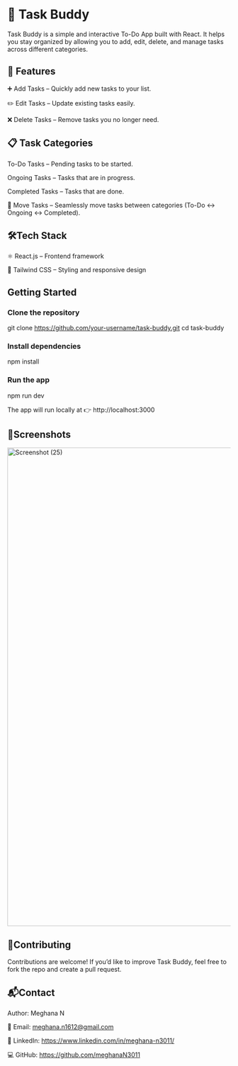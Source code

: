 # 📝 Task Buddy
Task Buddy is a simple and interactive To-Do App built with React.
It helps you stay organized by allowing you to add, edit, delete, and manage tasks across different categories.

## 🚀 Features

➕ Add Tasks – Quickly add new tasks to your list.

✏️ Edit Tasks – Update existing tasks easily.

❌ Delete Tasks – Remove tasks you no longer need.

## 📋 Task Categories

To-Do Tasks – Pending tasks to be started.

Ongoing Tasks – Tasks that are in progress.

Completed Tasks – Tasks that are done.

🔄 Move Tasks – Seamlessly move tasks between categories (To-Do ↔ Ongoing ↔ Completed).

## 🛠️Tech Stack

⚛️ React.js – Frontend framework

🎨 Tailwind CSS – Styling and responsive design

## Getting Started

### Clone the repository

git clone https://github.com/your-username/task-buddy.git
cd task-buddy

### Install dependencies

npm install

### Run the app

npm run dev

The app will run locally at 👉 http://localhost:3000

## 📸Screenshots

<img width="1920" height="1080" alt="Screenshot (25)" src="https://github.com/user-attachments/assets/c069d3b2-aadc-4f14-9952-109cdad2fa8e" />


## 🤝Contributing

Contributions are welcome! If you’d like to improve Task Buddy, feel free to fork the repo and create a pull request.

## 📬Contact

Author: Meghana N

📧 Email: meghana.n1612@gmail.com

🔗 LinkedIn: https://www.linkedin.com/in/meghana-n3011/

💻 GitHub: https://github.com/meghanaN3011

